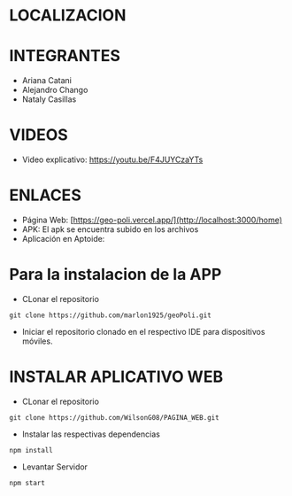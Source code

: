 # LOCALIZACION
# INTEGRANTES
- Ariana Catani
- Alejandro Chango
- Nataly Casillas
  


# VIDEOS
- Video explicativo: https://youtu.be/F4JUYCzaYTs

# ENLACES
- Página Web: [https://geo-poli.vercel.app/](http://localhost:3000/home)
- APK: El apk se encuentra subido en los archivos
- Aplicación en Aptoide:

# Para la instalacion de la APP
- CLonar el repositorio
```
git clone https://github.com/marlon1925/geoPoli.git
```
- Iniciar el repositorio clonado en el respectivo IDE para dispositivos móviles.

# INSTALAR APLICATIVO WEB
- CLonar el repositorio
```
git clone https://github.com/WilsonG08/PAGINA_WEB.git
```
- Instalar las respectivas dependencias
```
npm install
```
- Levantar Servidor
```
npm start
```

